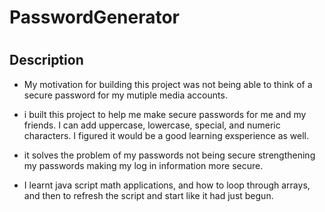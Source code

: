 # PasswordGenerator
# <Your-Project-Title>
## Description

- My motivation for building this project was not being able to think of a secure password for my mutiple media accounts.

- i built this project to help me make secure passwords for me and my friends. I can add uppercase, lowercase, special, and numeric characters. I figured it would be a good learning exsperience as well. 
- it solves the problem of my passwords not being secure strengthening my passwords making my log in information more secure.
- I learnt java script math applications, and how to loop through arrays, and then to refresh the script and start like it had just begun. 

